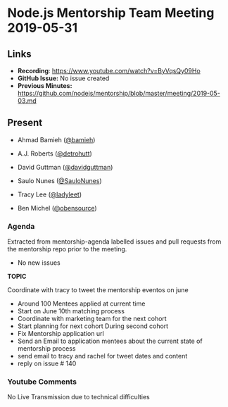 # Node.js Mentorship Team Meeting 2019-05-31

## Links

* **Recording**: https://www.youtube.com/watch?v=ByVqsQy09Ho
* **GitHub Issue:** No issue created
* **Previous Minutes:** https://github.com/nodejs/mentorship/blob/master/meeting/2019-05-03.md

## Present

- Ahmad Bamieh ([@bamieh](https://github.com/bamieh))
- A.J. Roberts ([@detrohutt](https://github.com/detrohutt))
- David Guttman ([@davidguttman](https://github.com/davidguttman))
- Saulo Nunes ([@SauloNunes](https://github.com/SauloNunes))
- Tracy Lee ([@ladyleet](https://github.com/ladyleet))


- Ben Michel ([@obensource](https://github.com/obensource))

### Agenda

Extracted from mentorship-agenda labelled issues and pull requests from the mentorship repo prior to the meeting.

- No new issues

**TOPIC**

Coordinate with tracy to tweet the mentorship eventos on june

- Around 100 Mentees applied at current time
- Start on June 10th matching process
- Coordinate with marketing team for the next cohort
- Start planning for next cohort During second cohort
- Fix Mentorship application url
- Send an Email to application mentees about the current state of mentorship process
- send email to tracy and rachel for tweet dates and content
- reply on issue # 140

### Youtube Comments

No Live Transmission due to technical difficulties
